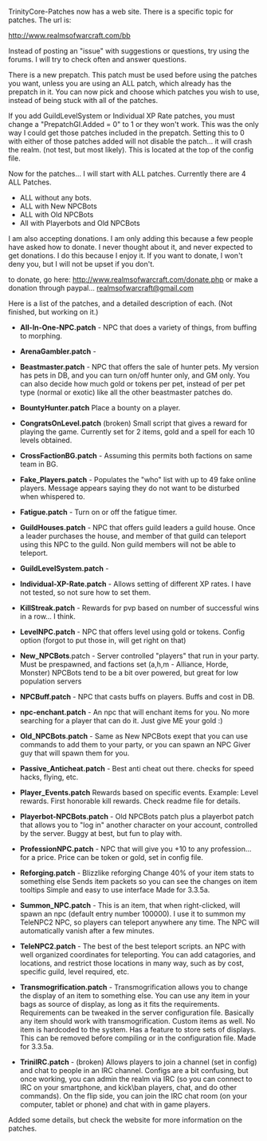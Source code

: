 TrinityCore-Patches now has a web site. There is a specific topic for patches. The url is:

http://www.realmsofwarcraft.com/bb

Instead of posting an "issue" with suggestions or questions, try using the forums. I will try to check often and answer questions.

There is a new prepatch. This patch must be used before using the patches you want, unless you are using an ALL patch, which already has the prepatch in it. You can now pick and choose which patches you wish to use, instead of being stuck with all of the patches.

If you add GuildLevelSystem or Individual XP Rate patches, you must change a "PrepatchGI.Added = 0" to 1 or they won't work. This was the only way I could get those patches included in the prepatch. Setting this to 0 with either of those patches added will not disable the patch... it will crash the realm. (not test, but most likely). This is located at the top of the config file.

Now for the patches...
I will start with ALL patches. Currently there are 4 ALL Patches.

* ALL without any bots.
* ALL with New NPCBots
* ALL with Old NPCBots
* All with Playerbots and Old NPCBots

I am also accepting donations. I am only adding this because a few people have asked how to donate. I never
thought about it, and never expected to get donations. I do this because I enjoy it. If you want to donate,
I won't deny you, but I will not be upset if you don't.

to donate, go here: http://www.realmsofwarcraft.com/donate.php or make a donation through paypal... realmsofwarcraft@gmail.com

Here is a list of the patches, and a detailed description of each. (Not finished, but working on it.)

* **All-In-One-NPC.patch** - 
  NPC that does a variety of things, from buffing to morphing.

* **ArenaGambler.patch** - 
* **Beastmaster.patch** - 
  NPC that offers the sale of hunter pets. My version has pets in DB, and you can turn on/off hunter only, and GM only. You can also decide how much gold or tokens per pet, instead of per pet type (normal or exotic) like all the other beastmaster patches do.

* **BountyHunter.patch**
  Place a bounty on a player.

* **CongratsOnLevel.patch** (broken)
  Small script that gives a reward for playing the game. Currently set for 2 items, gold and a spell for each 10 levels obtained.

* **CrossFactionBG.patch** - 
  Assuming this permits both factions on same team in BG.

* **Fake_Players.patch** - 
  Populates the "who" list with up to 49 fake online players. Message appears saying they do not want to be disturbed when whispered to.

* **Fatigue.patch** - 
  Turn on or off the fatigue timer.

* **GuildHouses.patch** - 
  NPC that offers guild leaders a guild house. Once a leader purchases the house, and member of that guild can teleport using this NPC to the guild. Non guild members will not be able to teleport.

* **GuildLevelSystem.patch** - 

* **Individual-XP-Rate.patch** - 
  Allows setting of different XP rates. I have not tested, so not sure how to set them.

* **KillStreak.patch** - 
  Rewards for pvp based on number of successful wins in a row... I think.

* **LevelNPC.patch** - 
  NPC that offers level using gold or tokens. Config option (forgot to put those in, will get right on that)

* **New_NPCBots**.patch - 
  Server controlled "players" that run in your party. Must be prespawned, and factions set (a,h,m - Alliance, Horde, Monster) NPCBots tend to be a bit over powered, but great for low population servers

* **NPCBuff.patch** - 
  NPC that casts buffs on players. Buffs and cost in DB.

* **npc-enchant.patch** - 
  An npc that will enchant items for you. No more searching for a player that can do it. Just give ME your gold :)

* **Old_NPCBots.patch** - 
  Same as New NPCBots exept that you can use commands to add them to your party, or you can spawn an NPC Giver guy that will spawn them for you.

* **Passive_Anticheat.patch** - 
  Best anti cheat out there. checks for speed hacks, flying, etc.

* **Player_Events.patch**
  Rewards based on specific events. Example: Level rewards. First honorable kill rewards. Check readme file for details.

* **Playerbot-NPCBots.patch** - 
  Old NPCBots patch plus a playerbot patch that allows you to "log in" another character on your account, controlled by the server. Buggy at best, but fun to play with.

* **ProfessionNPC.patch** - 
  NPC that will give you +10 to any profession... for a price. Price can be token or gold, set in config file.

* **Reforging.patch** - 
  Blizzlike reforging Change 40% of your item stats to something else Sends item packets so you can see the changes on item tooltips Simple and easy to use interface Made for 3.3.5a.

* **Summon_NPC.patch** -
  This is an item, that when right-clicked, will spawn an npc (default entry number 100000). I use it to summon my TeleNPC2 NPC, so players can teleport anywhere any time. The NPC will automatically vanish after a few minutes.
 
* **TeleNPC2.patch** - 
  The best of the best teleport scripts. an NPC with well organized coordinates for teleporting. You can add catagories, and locations, and restrict those locations in many way, such as by cost, specific guild, level required, etc.

* **Transmogrification.patch** - 
  Transmogrification allows you to change the display of an item to something else. You can use any item in your bags as source of display, as long as it fits the requirements. Requirements can be tweaked in the server configuration file. Basically any item should work with transmogrification. Custom items as well. No item is hardcoded to the system. Has a feature to store sets of displays. This can be removed before compiling or in the configuration file. Made for 3.3.5a.

* **TriniIRC.patch** - (broken)
  Allows players to join a channel (set in config) and chat to people in an IRC channel. Configs are a bit confusing, but once working, you can admin the realm via IRC (so you can connect to IRC on your smartphone, and kick\ban players, chat, and do other commands). On the flip side, you can join the IRC chat room (on your computer, tablet or phone) and chat with in game players.

Added some details, but check the website for more information on the patches.